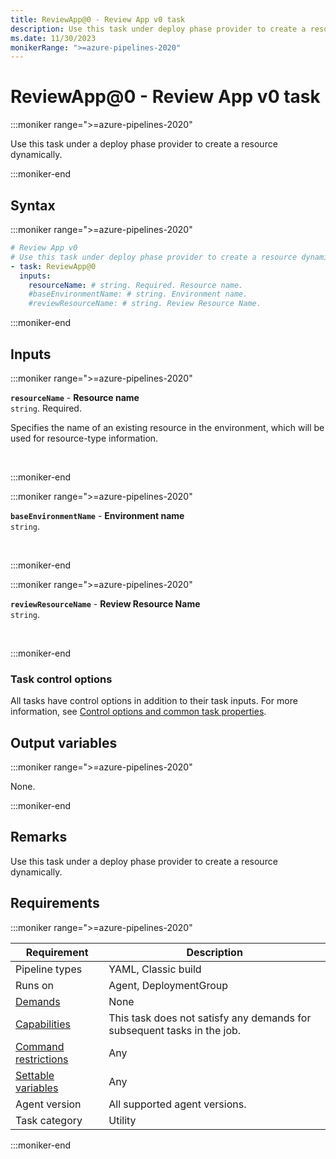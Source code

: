 ```yaml
---
title: ReviewApp@0 - Review App v0 task
description: Use this task under deploy phase provider to create a resource dynamically.
ms.date: 11/30/2023
monikerRange: ">=azure-pipelines-2020"
---
```


# ReviewApp@0 - Review App v0 task

<!-- :::description::: -->
:::moniker range=">=azure-pipelines-2020"

<!-- :::editable-content name="description"::: -->
Use this task under a deploy phase provider to create a resource dynamically.
<!-- :::editable-content-end::: -->

:::moniker-end
<!-- :::description-end::: -->

<!-- :::syntax::: -->
## Syntax

:::moniker range=">=azure-pipelines-2020"

```yaml
# Review App v0
# Use this task under deploy phase provider to create a resource dynamically.
- task: ReviewApp@0
  inputs:
    resourceName: # string. Required. Resource name. 
    #baseEnvironmentName: # string. Environment name. 
    #reviewResourceName: # string. Review Resource Name.
```

:::moniker-end
<!-- :::syntax-end::: -->

<!-- :::inputs::: -->
## Inputs

<!-- :::item name="resourceName"::: -->
:::moniker range=">=azure-pipelines-2020"

**`resourceName`** - **Resource name**<br>
`string`. Required.<br>
<!-- :::editable-content name="helpMarkDown"::: -->
Specifies the name of an existing resource in the environment, which will be used for resource-type information.
<!-- :::editable-content-end::: -->
<br>

:::moniker-end
<!-- :::item-end::: -->
<!-- :::item name="baseEnvironmentName"::: -->
:::moniker range=">=azure-pipelines-2020"

**`baseEnvironmentName`** - **Environment name**<br>
`string`.<br>
<!-- :::editable-content name="helpMarkDown"::: -->
<!-- :::editable-content-end::: -->
<br>

:::moniker-end
<!-- :::item-end::: -->
<!-- :::item name="reviewResourceName"::: -->
:::moniker range=">=azure-pipelines-2020"

**`reviewResourceName`** - **Review Resource Name**<br>
`string`.<br>
<!-- :::editable-content name="helpMarkDown"::: -->
<!-- :::editable-content-end::: -->
<br>

:::moniker-end
<!-- :::item-end::: -->

### Task control options

All tasks have control options in addition to their task inputs. For more information, see [Control options and common task properties](/azure/devops/pipelines/yaml-schema/steps-task#common-task-properties).
<!-- :::inputs-end::: -->

<!-- :::outputVariables::: -->
## Output variables

:::moniker range=">=azure-pipelines-2020"

None.

:::moniker-end
<!-- :::outputVariables-end::: -->

<!-- :::remarks::: -->
<!-- :::editable-content name="remarks"::: -->
## Remarks

Use this task under a deploy phase provider to create a resource dynamically.
<!-- :::editable-content-end::: -->
<!-- :::remarks-end::: -->

<!-- :::examples::: -->
<!-- :::editable-content name="examples"::: -->
<!-- :::editable-content-end::: -->
<!-- :::examples-end::: -->

<!-- :::properties::: -->
## Requirements

:::moniker range=">=azure-pipelines-2020"

| Requirement | Description |
|-------------|-------------|
| Pipeline types | YAML, Classic build |
| Runs on | Agent, DeploymentGroup |
| [Demands](/azure/devops/pipelines/process/demands) | None |
| [Capabilities](/azure/devops/pipelines/agents/agents#capabilities) | This task does not satisfy any demands for subsequent tasks in the job. |
| [Command restrictions](/azure/devops/pipelines/security/templates#agent-logging-command-restrictions) | Any |
| [Settable variables](/azure/devops/pipelines/security/templates#agent-logging-command-restrictions) | Any |
| Agent version | All supported agent versions. |
| Task category | Utility |

:::moniker-end
<!-- :::properties-end::: -->

<!-- :::see-also::: -->
<!-- :::editable-content name="seeAlso"::: -->
<!-- :::editable-content-end::: -->
<!-- :::see-also-end::: -->